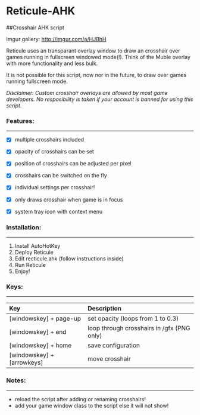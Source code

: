 # Reticule-AHK
##Crosshair AHK script

Imgur gallery: http://imgur.com/a/HJBhH

Reticule uses an transparant overlay window to draw an crosshair over games running in fullscreen windowed mode(!). Think of the Muble overlay with more functionality and less bulk.

It is not possible for this script, now nor in the future, to draw over games running fullscreen mode.

*Disclaimer: Custom crosshair overlays are allowed by most game developers. No resposibility is taken if your account is banned for using this script.*

### Features:
---------
- [x] multiple crosshairs included
- [x] opacity of crosshairs can be set
- [x] position of crosshairs can be adjusted per pixel
- [x] crosshairs can be switched on the fly
- [x] individual settings per crosshair!
- [x] only draws crosshair when game is in focus
- [x] system tray icon with context menu


### Installation:
-------------
1. Install AutoHotKey
2. Deploy Reticule
3. Edit recticule.ahk (follow instructions inside)
4. Run Reticule
5. Enjoy!


### Keys:
-----

| Key | Description |
| :--- | :--- |
| [windowskey] + page-up | set opacity (loops from 1 to 0.3) |
| [windowskey] + end | loop through crosshairs in /gfx (PNG only) |
| [windowskey] + home | save configuration |
| [windowskey] + [arrowkeys] | move crosshair |

### Notes:
------
- reload the script after adding or renaming crosshairs!
- add your game window class to the script else it will not show!


